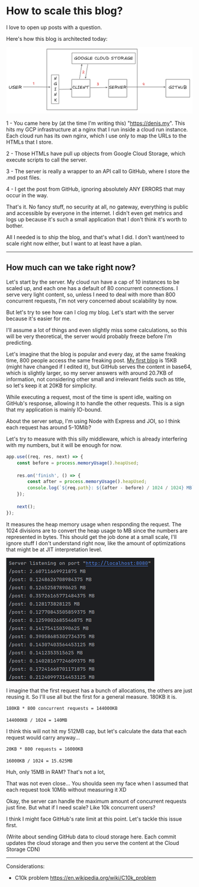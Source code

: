 # How to scale this blog?

I love to open up posts with a question.

Here's how this blog is architected today:

![](./2025-02-03_22-10.png)

1 - You came here by (at the time I'm writing this) "https://denis.my". This hits my GCP infrastructure at a nginx that I run inside a cloud run instance. Each cloud run has its own nginx, which I use only to map the URLs to the HTMLs that I store.

2 - Those HTMLs have pull up objects from Google Cloud Storage, which execute scripts to call the server.

3 - The server is really a wrapper to an API call to GitHub, where I store the .md post files.

4 - I get the post from GitHub, ignoring absolutely ANY ERRORS that may occur in the way.

That's it. No fancy stuff, no security at all, no gateway, everything is public and accessible by everyone in the internet. I didn't even get metrics and logs up because it's such a small application that I don't think it's worth to bother.

All I needed is to ship the blog, and that's what I did. I don't want/need to scale right now either, but I want to at least have a plan.

---

## How much can we take right now?

Let's start by the server. My cloud run have a cap of 10 instances to be scaled up, and each one has a default of 80 concurrent connections. I serve very light content, so, unless I need to deal with more than 800 concurrent requests, I'm not very concerned about scalability by now.

But let's try to see how can I clog my blog. Let's start with the server because it's easier for me.

I'll assume a lot of things and even slightly miss some calculations, so this will be very theoretical, the server would probably freeze before I'm predicting.

Let's imagine that the blog is popular and every day, at the same freaking time, 800 people access the same freaking post. [My first blog](https://github.com/denis-rossati/blog-posts/blob/main/what%20is%20up%20with%20overengineering%3F.md) is 15KB (might have changed if I edited it), but GitHub serves the content in base64, which is slightly larger, so my server answers with around 20.7KB of information, not considering other small and irrelevant fields such as title, so let's keep it at 20KB for simplicity.

While executing a request, most of the time is spent idle, waiting on GitHub's response, allowing it to handle the other requests. This is a sign that my application is mainly IO-bound.

About the server setup, I'm using Node with Express and JOI, so I think each request has around 5-10Mib?

Let's try to measure with this silly middleware, which is already interfering with my numbers, but it will be enough for now.

```ts
app.use((req, res, next) => {
    const before = process.memoryUsage().heapUsed;

    res.on('finish', () => {
        const after = process.memoryUsage().heapUsed;
        console.log(`${req.path}: ${(after - before) / 1024 / 1024} MB`);
    });

    next();
});
```

It measures the heap memory usage when responding the request. The 1024 divisions are to convert the heap usage to MB since the numbers are represented in bytes. This should get the job done at a small scale, I'll ignore stuff I don't understand right now, like the amount of optimizations that might be at JIT interpretation level.

![](./2025-02-04_00-30.png)

I imagine that the first request has a bunch of allocations, the others are just reusing it. So I'll use all but the first for a general measure. 180KB it is.

```
180KB * 800 concurrent requests = 144000KB

144000KB / 1024 = 140MB
```

I think this will not hit my 512MB cap, but let's calculate the data that each request would carry anyway...

```
20KB * 800 requests = 16000KB

16000KB / 1024 = 15.625MB
```

Huh, only 15MB in RAM? That's not a lot,

That was not even close... You shoulda seen my face when I assumed that each request took 10Mib without measuring it XD

Okay, the server can handle the maximum amount of concurrent requests just fine. But what if I need scale? Like 10k concurrent users?

I think I might face GitHub's rate limit at this point. Let's tackle this issue first.

(Write about sending GitHub data to cloud storage here. Each commit updates the cloud storage and then you serve the content at the Cloud Storage CDN)

---


Considerations:

- C10k problem https://en.wikipedia.org/wiki/C10k_problem

